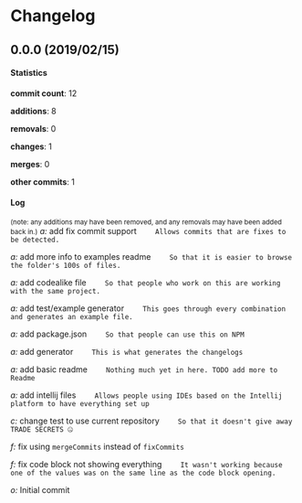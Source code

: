 # Changelog
## 0.0.0 (2019/02/15)
#### Statistics
**commit count**: 12

**additions**: 8

**removals**: 0

**changes**: 1

**merges**: 0

**other commits**: 1

#### Log
<small>(note: any additions may have been removed, and any removals may have been added back in.)</small>
*a:* add fix commit support
`    Allows commits that are fixes to be detected.`

*a:* add more info to examples readme
`    So that it is easier to browse the folder's 100s of files.`

*a:* add codealike file
`    So that people who work on this are working with the same project.`

*a:* add test/example generator
`    This goes through every combination and generates an example file.`

*a:* add package.json
`    So that people can use this on NPM`

*a:* add generator
`    This is what generates the changelogs`

*a:* add basic readme
`    Nothing much yet in here. TODO add more to Readme`

*a:* add intellij files
`    Allows people using IDEs based on the Intellij platform to have everything set up`

*c:* change test to use current repository
`    So that it doesn't give away TRADE SECRETS 🤐`

*f:* fix using `mergeCommits` instead of `fixCommits`

*f:* fix code block not showing everything
`    It wasn't working because one of the values was on the same line as the code block opening.`

*o:* Initial commit

